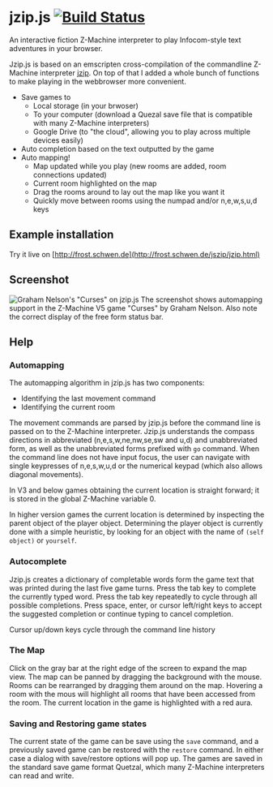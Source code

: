 jzip.js [![Build Status](https://travis-ci.org/dschwen/jszip.svg?branch=master)](https://travis-ci.org/dschwen/jszip)
=======

An interactive fiction Z-Machine interpreter to play Infocom-style text adventures in your browser.

Jzip.js is based on an emscripten cross-compilation of the commandline Z-Machine interpreter [jzip](http://jzip.sourceforge.net/). On
top of that I added a whole bunch of functions to make playing in the webbrowser more convenient.

* Save games to
  * Local storage (in your brwoser)
  * To your computer (download a Quezal save file that is compatible with many Z-Machine interpreters)
  * Google Drive (to "the cloud", allowing you to play across multiple devices easily)
* Auto completion based on the text outputted by the game
* Auto mapping!
  * Map updated while you play (new rooms are added, room connections updated)
  * Current room highlighted on the map
  * Drag the rooms around to lay out the map like you want it
  * Quickly move between rooms using the numpad and/or n,e,w,s,u,d keys

Example installation
--------------------

Try it live on [http://frost.schwen.de](http://frost.schwen.de/jszip/jzip.html)

Screenshot
----------

![Graham Nelson's "Curses" on jzip.js](http://i.imgur.com/zm1tzW4.png)
The screenshot shows automapping support in the Z-Machine V5 game "Curses" by Graham Nelson. Also note the correct display of the free form status bar.

Help
----

### Automapping

The automapping algorithm in jzip.js has two components:
* Identifying the last movement command
* Identifying the current room

The movement commands are parsed by jzip.js before the command line is passed on to the Z-Machine interpreter. Jzip.js
understands the compass directions in abbreviated (n,e,s,w,ne,nw,se,sw and u,d) and unabbreviated form,
as well as the unabbreviated forms prefixed with ```go``` command. When the command line does not have input focus, the user
can navigate with single keypresses of n,e,s,w,u,d or the numerical keypad (which also allows diagonal movements).

In V3 and below games obtaining the current location is straight forward; it is stored in the global Z-Machine variable 0.

In higher version games the current location is determined by inspecting the parent object of the player object. Determining the
player object is currently done with a simple heuristic, by looking for an object with the name of ```(self object)``` or ```yourself```.


### Autocomplete

Jzip.js creates a dictionary of completable words form the game text that was printed during the last five game turns. Press the tab key to
complete the currently typed word. Press the tab key repeatedly to cycle through all possible completions. Press space, enter, or cursor left/right keys
to accept the suggested completion or continue typing to cancel completion.

Cursor up/down keys cycle through the command line history

### The Map

Click on the gray bar at the right edge of the screen to expand the map view. The map can be panned by dragging the background with the mouse.
Rooms can be rearranged by dragging them around on the map. Hovering a room with the mous will highlight all rooms that have been accessed from the room.
The current location in the game is highlighted with a red aura.

### Saving and Restoring game states

The current state of the game can be save using the ```save``` command, and a previously saved game can be restored with the ```restore``` command.
In either case a dialog with save/restore options will pop up. The games are saved in the standard save game format Quetzal, which many Z-Machine
interpreters can read and write.

